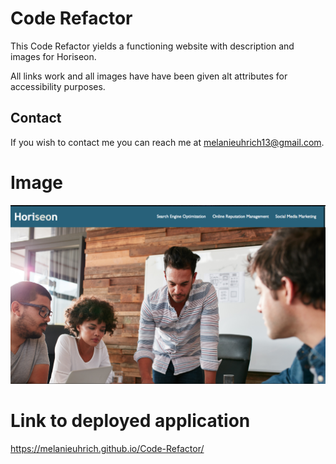 # Code Refactor

This Code Refactor yields a functioning website with description and images for Horiseon. 

All links work and all images have have been given alt attributes for accessibility purposes.

## Contact 

If you wish to contact me you can reach me at melanieuhrich13@gmail.com. 

# Image 

![screenshot](./Assets/images/img.png)

# Link to deployed application 

https://melanieuhrich.github.io/Code-Refactor/
